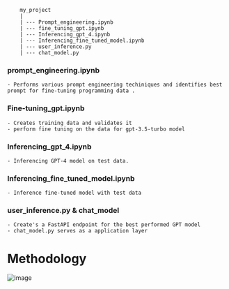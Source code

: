         my_project
        |
        | --- Prompt_engineering.ipynb
        | --- fine_tuning_gpt.ipynb
        | --- Inferencing_gpt_4.ipynb
        | --- Inferencing_fine_tuned_model.ipynb
        | --- user_inference.py 
        | --- chat_model.py 


### prompt_engineering.ipynb

    - Performs various prompt engineering techiniques and identifies best prompt for fine-tuning programming data .

### Fine-tuning_gpt.ipynb
    - Creates training data and validates it 
    - perform fine tuning on the data for gpt-3.5-turbo model

### Inferencing_gpt_4.ipynb
    - Inferencing GPT-4 model on test data.
    
### Inferencing_fine_tuned_model.ipynb
    - Inference fine-tuned model with test data

### user_inference.py & chat_model
    - Create's a FastAPI endpoint for the best performed GPT model
    - chat_model.py serves as a application layer


# Methodology

![image](https://github.com/shobanasiranjeevilu/Fine_Tuning_LLM/assets/114626356/fd295d12-e2c8-4b8c-a872-4b319a1d9959)






